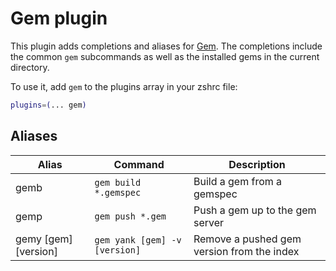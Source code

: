 # Gem plugin

This plugin adds completions and aliases for [Gem](https://rubygems.org/). The
completions include the common `gem` subcommands as well as the installed gems
in the current directory.

To use it, add `gem` to the plugins array in your zshrc file:

```zsh
plugins=(... gem)
```

## Aliases

| Alias                | Command                       | Description                                |
| -------------------- | ----------------------------- | ------------------------------------------ |
| gemb                 | `gem build *.gemspec`         | Build a gem from a gemspec                 |
| gemp                 | `gem push *.gem`              | Push a gem up to the gem server            |
| gemy [gem] [version] | `gem yank [gem] -v [version]` | Remove a pushed gem version from the index |
